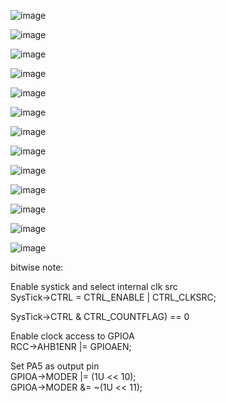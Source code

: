 ![image](https://github.com/user-attachments/assets/9e8ab2e6-656d-4e11-999b-d825c4348e0c)

![image](https://github.com/user-attachments/assets/9edb8c62-6c64-4f22-8b2f-8ed465b98b52)

![image](https://github.com/user-attachments/assets/0b014d15-d364-445a-92fa-b1554fb8d2a6)

![image](https://github.com/user-attachments/assets/8e9ba434-8d11-4f53-8661-780c0e948af7)

![image](https://github.com/user-attachments/assets/64eab9f9-26bb-45c4-8b54-080fcf34f9c2)

![image](https://github.com/user-attachments/assets/8f57178f-568d-4192-8f6c-47e3b0a7c5bb)

![image](https://github.com/user-attachments/assets/d58ef8a3-8349-478c-9847-2000d5d9139a)

![image](https://github.com/user-attachments/assets/e252e586-7f89-4c65-a61f-6fcac51686a5)

![image](https://github.com/user-attachments/assets/f6127a10-2e41-4b21-8934-198eb7b72346)

![image](https://github.com/user-attachments/assets/44e1a02b-5848-4b7d-9a68-58eb47ccc977)

![image](https://github.com/user-attachments/assets/5c035b20-c351-4383-a92c-18dacbcc8c26)

![image](https://github.com/user-attachments/assets/f5869db6-b833-4f75-a1e0-41484d6c73d4)

![image](https://github.com/user-attachments/assets/a4c009da-3ccb-4b2b-8d39-d4d1617038e7)

bitwise note:  

Enable systick and select internal clk src  
SysTick->CTRL = CTRL_ENABLE | CTRL_CLKSRC; 

SysTick->CTRL & CTRL_COUNTFLAG) == 0  

Enable clock access to GPIOA  
RCC->AHB1ENR |= GPIOAEN;  

Set PA5 as output pin  
GPIOA->MODER |= (1U << 10);  
GPIOA->MODER &= ~(1U << 11);  




